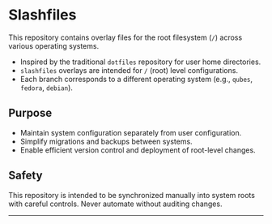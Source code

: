 # Slashfiles

This repository contains overlay files for the root filesystem (`/`) across various operating systems.

- Inspired by the traditional `dotfiles` repository for user home directories.
- `slashfiles` overlays are intended for `/` (root) level configurations.
- Each branch corresponds to a different operating system (e.g., `qubes`, `fedora`, `debian`).

## Purpose

- Maintain system configuration separately from user configuration.
- Simplify migrations and backups between systems.
- Enable efficient version control and deployment of root-level changes.

## Safety

This repository is intended to be synchronized manually into system roots with careful controls.
Never automate without auditing changes.

---

